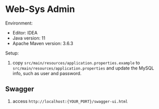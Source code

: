 # Web-Sys Admin

Environment:

* Editor: IDEA
* Java version: 11
* Apache Maven version: 3.6.3

Setup:
 
1. copy `src/main/resources/application.properties.example` to `src/main/resources/application.properties` and update the MySQL info, such as user and password.


## Swagger

1. access `http://localhost:{YOUR_PORT}/swagger-ui.html`

